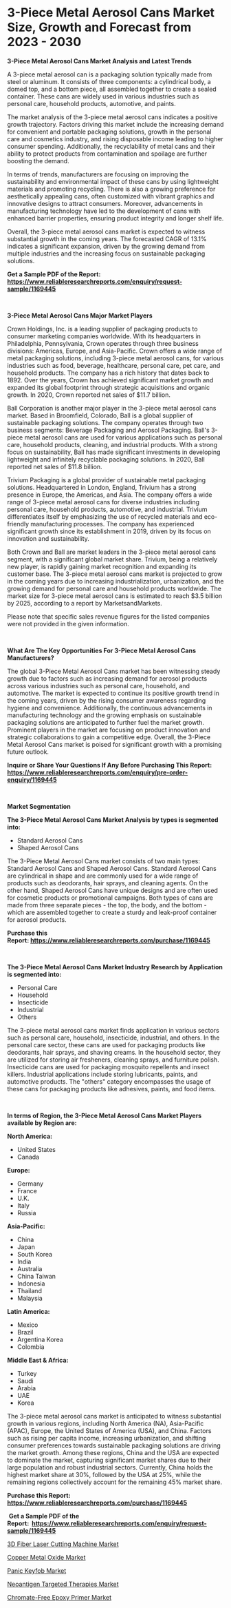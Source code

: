 <p><h1>3-Piece Metal Aerosol Cans Market Size, Growth and Forecast from 2023 - 2030</h1></p><p><strong>3-Piece Metal Aerosol Cans Market Analysis and Latest Trends</strong></p>
<p><p>A 3-piece metal aerosol can is a packaging solution typically made from steel or aluminum. It consists of three components: a cylindrical body, a domed top, and a bottom piece, all assembled together to create a sealed container. These cans are widely used in various industries such as personal care, household products, automotive, and paints.</p><p>The market analysis of the 3-piece metal aerosol cans indicates a positive growth trajectory. Factors driving this market include the increasing demand for convenient and portable packaging solutions, growth in the personal care and cosmetics industry, and rising disposable income leading to higher consumer spending. Additionally, the recyclability of metal cans and their ability to protect products from contamination and spoilage are further boosting the demand.</p><p>In terms of trends, manufacturers are focusing on improving the sustainability and environmental impact of these cans by using lightweight materials and promoting recycling. There is also a growing preference for aesthetically appealing cans, often customized with vibrant graphics and innovative designs to attract consumers. Moreover, advancements in manufacturing technology have led to the development of cans with enhanced barrier properties, ensuring product integrity and longer shelf life.</p><p>Overall, the 3-piece metal aerosol cans market is expected to witness substantial growth in the coming years. The forecasted CAGR of 13.1% indicates a significant expansion, driven by the growing demand from multiple industries and the increasing focus on sustainable packaging solutions.</p></p>
<p><strong>Get a Sample PDF of the Report:&nbsp; <a href="https://www.reliableresearchreports.com/enquiry/request-sample/1169445">https://www.reliableresearchreports.com/enquiry/request-sample/1169445</a></strong></p>
<p>&nbsp;</p>
<p><strong>3-Piece Metal Aerosol Cans Major Market Players</strong></p>
<p><p>Crown Holdings, Inc. is a leading supplier of packaging products to consumer marketing companies worldwide. With its headquarters in Philadelphia, Pennsylvania, Crown operates through three business divisions: Americas, Europe, and Asia-Pacific. Crown offers a wide range of metal packaging solutions, including 3-piece metal aerosol cans, for various industries such as food, beverage, healthcare, personal care, pet care, and household products. The company has a rich history that dates back to 1892. Over the years, Crown has achieved significant market growth and expanded its global footprint through strategic acquisitions and organic growth. In 2020, Crown reported net sales of $11.7 billion.</p><p>Ball Corporation is another major player in the 3-piece metal aerosol cans market. Based in Broomfield, Colorado, Ball is a global supplier of sustainable packaging solutions. The company operates through two business segments: Beverage Packaging and Aerosol Packaging. Ball's 3-piece metal aerosol cans are used for various applications such as personal care, household products, cleaning, and industrial products. With a strong focus on sustainability, Ball has made significant investments in developing lightweight and infinitely recyclable packaging solutions. In 2020, Ball reported net sales of $11.8 billion.</p><p>Trivium Packaging is a global provider of sustainable metal packaging solutions. Headquartered in London, England, Trivium has a strong presence in Europe, the Americas, and Asia. The company offers a wide range of 3-piece metal aerosol cans for diverse industries including personal care, household products, automotive, and industrial. Trivium differentiates itself by emphasizing the use of recycled materials and eco-friendly manufacturing processes. The company has experienced significant growth since its establishment in 2019, driven by its focus on innovation and sustainability.</p><p>Both Crown and Ball are market leaders in the 3-piece metal aerosol cans segment, with a significant global market share. Trivium, being a relatively new player, is rapidly gaining market recognition and expanding its customer base. The 3-piece metal aerosol cans market is projected to grow in the coming years due to increasing industrialization, urbanization, and the growing demand for personal care and household products worldwide. The market size for 3-piece metal aerosol cans is estimated to reach $3.5 billion by 2025, according to a report by MarketsandMarkets.</p><p>Please note that specific sales revenue figures for the listed companies were not provided in the given information.</p></p>
<p>&nbsp;</p>
<p><strong>What Are The Key Opportunities For 3-Piece Metal Aerosol Cans Manufacturers?</strong></p>
<p><p>The global 3-Piece Metal Aerosol Cans market has been witnessing steady growth due to factors such as increasing demand for aerosol products across various industries such as personal care, household, and automotive. The market is expected to continue its positive growth trend in the coming years, driven by the rising consumer awareness regarding hygiene and convenience. Additionally, the continuous advancements in manufacturing technology and the growing emphasis on sustainable packaging solutions are anticipated to further fuel the market growth. Prominent players in the market are focusing on product innovation and strategic collaborations to gain a competitive edge. Overall, the 3-Piece Metal Aerosol Cans market is poised for significant growth with a promising future outlook.</p></p>
<p><strong>Inquire or Share Your Questions If Any Before Purchasing This Report: <a href="https://www.reliableresearchreports.com/enquiry/pre-order-enquiry/1169445">https://www.reliableresearchreports.com/enquiry/pre-order-enquiry/1169445</a></strong></p>
<p>&nbsp;</p>
<p><strong>Market Segmentation</strong></p>
<p><strong>The 3-Piece Metal Aerosol Cans Market Analysis by types is segmented into:</strong></p>
<p><ul><li>Standard Aerosol Cans</li><li>Shaped Aerosol Cans</li></ul></p>
<p><p>The 3-Piece Metal Aerosol Cans market consists of two main types: Standard Aerosol Cans and Shaped Aerosol Cans. Standard Aerosol Cans are cylindrical in shape and are commonly used for a wide range of products such as deodorants, hair sprays, and cleaning agents. On the other hand, Shaped Aerosol Cans have unique designs and are often used for cosmetic products or promotional campaigns. Both types of cans are made from three separate pieces - the top, the body, and the bottom - which are assembled together to create a sturdy and leak-proof container for aerosol products.</p></p>
<p><strong>Purchase this Report:&nbsp;<a href="https://www.reliableresearchreports.com/purchase/1169445">https://www.reliableresearchreports.com/purchase/1169445</a></strong></p>
<p>&nbsp;</p>
<p><strong>The 3-Piece Metal Aerosol Cans Market Industry Research by Application is segmented into:</strong></p>
<p><ul><li>Personal Care</li><li>Household</li><li>Insecticide</li><li>Industrial</li><li>Others</li></ul></p>
<p><p>The 3-piece metal aerosol cans market finds application in various sectors such as personal care, household, insecticide, industrial, and others. In the personal care sector, these cans are used for packaging products like deodorants, hair sprays, and shaving creams. In the household sector, they are utilized for storing air fresheners, cleaning sprays, and furniture polish. Insecticide cans are used for packaging mosquito repellents and insect killers. Industrial applications include storing lubricants, paints, and automotive products. The "others" category encompasses the usage of these cans for packaging products like adhesives, paints, and food items.</p></p>
<p>&nbsp;</p>
<p><strong>In terms of Region, the 3-Piece Metal Aerosol Cans Market Players available by Region are:</strong></p>
<p>
    <p> <strong> North America: </strong>
        <ul>
            <li>United States</li>
            <li>Canada</li>
        </ul>
        </p> 
    <p> <strong> Europe: </strong>
        <ul>
            <li>Germany</li>
            <li>France</li>
            <li>U.K.</li>
            <li>Italy</li>
            <li>Russia</li>
        </ul>
        </p> 
    <p> <strong> Asia-Pacific: </strong>
        <ul>
            <li>China</li>
            <li>Japan</li>
            <li>South Korea</li>
            <li>India</li>
            <li>Australia</li>
            <li>China Taiwan</li>
            <li>Indonesia</li>
            <li>Thailand</li>
            <li>Malaysia</li>
        </ul>
        </p> 
    <p> <strong> Latin America: </strong>
        <ul>
            <li>Mexico</li>
            <li>Brazil</li>
            <li>Argentina Korea</li>
            <li>Colombia</li>
        </ul>
        </p> 
    <p> <strong> Middle East & Africa: </strong>
        <ul>
            <li>Turkey</li>
            <li>Saudi</li>
            <li>Arabia</li>
            <li>UAE</li>
            <li>Korea</li>
        </ul>
    </p>
    </p>
<p><p>The 3-piece metal aerosol cans market is anticipated to witness substantial growth in various regions, including North America (NA), Asia-Pacific (APAC), Europe, the United States of America (USA), and China. Factors such as rising per capita income, increasing urbanization, and shifting consumer preferences towards sustainable packaging solutions are driving the market growth. Among these regions, China and the USA are expected to dominate the market, capturing significant market shares due to their large population and robust industrial sectors. Currently, China holds the highest market share at 30%, followed by the USA at 25%, while the remaining regions collectively account for the remaining 45% market share.</p></p>
<p><strong>Purchase this Report: <a href="https://www.reliableresearchreports.com/purchase/1169445">https://www.reliableresearchreports.com/purchase/1169445</a></strong></p>
<p>&nbsp;<strong>Get a Sample PDF of the Report:&nbsp;&nbsp;<a href="https://www.reliableresearchreports.com/enquiry/request-sample/1169445">https://www.reliableresearchreports.com/enquiry/request-sample/1169445</a></strong></p>
<p><strong></strong></p>
<p><p><a href="https://medium.com/@briaabshire64/3d-fiber-laser-cutting-machine-market-size-growth-forecast-2023-2030-d1fe4facc468">3D Fiber Laser Cutting Machine Market</a></p><p><a href="https://www.linkedin.com/pulse/copper-metal-oxide-market-share-amp-new-trends-analysis-dptpe/">Copper Metal Oxide Market</a></p><p><a href="https://www.linkedin.com/pulse/panic-keyfob-market-size-share-amp-trends-analysis-report-application-mdcpf/">Panic Keyfob Market</a></p><p><a href="https://medium.com/@elianehilll2023/neoantigen-targeted-therapies-market-competitive-analysis-market-trends-and-forecast-to-2030-7aa88ecc7bd7">Neoantigen Targeted Therapies Market</a></p><p><a href="https://www.linkedin.com/pulse/chromate-free-epoxy-primer-market-size-share-amp-trends-analysis-bl0le/">Chromate-Free Epoxy Primer Market</a></p></p>